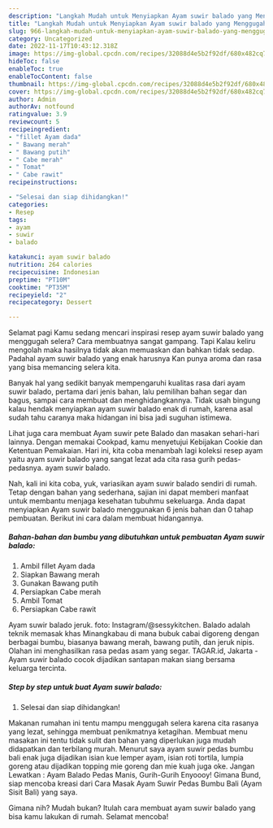 ```yaml
---
description: "Langkah Mudah untuk Menyiapkan Ayam suwir balado yang Menggugah Selera"
title: "Langkah Mudah untuk Menyiapkan Ayam suwir balado yang Menggugah Selera"
slug: 966-langkah-mudah-untuk-menyiapkan-ayam-suwir-balado-yang-menggugah-selera
category: Uncategorized
date: 2022-11-17T10:43:12.318Z
image: https://img-global.cpcdn.com/recipes/32088d4e5b2f92df/680x482cq70/ayam-suwir-balado-foto-resep-utama.jpg
hideToc: false
enableToc: true
enableTocContent: false
thumbnail: https://img-global.cpcdn.com/recipes/32088d4e5b2f92df/680x482cq70/ayam-suwir-balado-foto-resep-utama.jpg
cover: https://img-global.cpcdn.com/recipes/32088d4e5b2f92df/680x482cq70/ayam-suwir-balado-foto-resep-utama.jpg
author: Admin
authorAv: notfound
ratingvalue: 3.9
reviewcount: 5
recipeingredient:
- "fillet Ayam dada"
- " Bawang merah"
- " Bawang putih"
- " Cabe merah"
- " Tomat"
- " Cabe rawit"
recipeinstructions:

- "Selesai dan siap dihidangkan!"
categories:
- Resep
tags:
- ayam
- suwir
- balado

katakunci: ayam suwir balado 
nutrition: 264 calories
recipecuisine: Indonesian
preptime: "PT10M"
cooktime: "PT35M"
recipeyield: "2"
recipecategory: Dessert

---
```



Selamat pagi Kamu sedang mencari inspirasi resep ayam suwir balado yang menggugah selera? Cara membuatnya sangat gampang. Tapi Kalau keliru mengolah maka hasilnya tidak akan memuaskan dan bahkan tidak sedap. Padahal ayam suwir balado yang enak harusnya Kan punya aroma dan rasa yang bisa memancing selera kita.


Banyak hal yang sedikit banyak mempengaruhi kualitas rasa dari ayam suwir balado, pertama dari jenis bahan, lalu pemilihan bahan segar dan bagus, sampai cara membuat dan menghidangkannya. Tidak usah bingung kalau hendak menyiapkan ayam suwir balado enak di rumah, karena asal sudah tahu caranya maka hidangan ini bisa jadi suguhan istimewa.

Lihat juga cara membuat Ayam suwir pete Balado dan masakan sehari-hari lainnya. Dengan memakai Cookpad, kamu menyetujui Kebijakan Cookie dan Ketentuan Pemakaian. Hari ini, kita coba menambah lagi koleksi resep ayam yaitu ayam suwir balado yang sangat lezat ada cita rasa gurih pedas-pedasnya. ayam suwir balado.


Nah, kali ini kita coba, yuk, variasikan ayam suwir balado sendiri di rumah. Tetap dengan bahan yang sederhana, sajian ini dapat memberi manfaat untuk membantu menjaga kesehatan tubuhmu sekeluarga. Anda dapat menyiapkan Ayam suwir balado menggunakan 6 jenis bahan dan 0 tahap pembuatan. Berikut ini cara dalam membuat hidangannya.

<!--inarticleads1-->

##### Bahan-bahan dan bumbu yang dibutuhkan untuk pembuatan Ayam suwir balado:

1. Ambil fillet Ayam dada
1. Siapkan  Bawang merah
1. Gunakan  Bawang putih
1. Persiapkan  Cabe merah
1. Ambil  Tomat
1. Persiapkan  Cabe rawit


Ayam suwir balado jeruk. foto: Instagram/@sessykitchen. Balado adalah teknik memasak khas Minangkabau di mana bubuk cabai digoreng dengan berbagai bumbu, biasanya bawang merah, bawang putih, dan jeruk nipis. Olahan ini menghasilkan rasa pedas asam yang segar. TAGAR.id, Jakarta - Ayam suwir balado cocok dijadikan santapan makan siang bersama keluarga tercinta. 

<!--inarticleads2-->

##### Step by step untuk buat Ayam suwir balado:


1. Selesai dan siap dihidangkan!

Makanan rumahan ini tentu mampu menggugah selera karena cita rasanya yang lezat, sehingga membuat penikmatnya ketagihan. Membuat menu masakan ini tentu tidak sulit dan bahan yang diperlukan juga mudah didapatkan dan terbilang murah. Menurut saya ayam suwir pedas bumbu bali enak juga dijadikan isian kue lemper ayam, isian roti tortila, lumpia goreng atau dijadikan topping mie goreng dan mie kuah juga oke. Jangan Lewatkan : Ayam Balado Pedas Manis, Gurih-Gurih Enyoooy! Gimana Bund, siap mencoba kreasi dari Cara Masak Ayam Suwir Pedas Bumbu Bali (Ayam Sisit Bali) yang saya. 

Gimana nih? Mudah bukan? Itulah cara membuat ayam suwir balado yang bisa kamu lakukan di rumah. Selamat mencoba!

